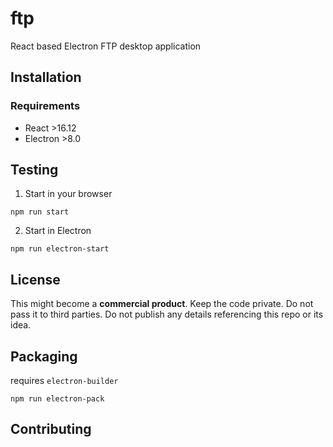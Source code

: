 # ftp

React based Electron FTP desktop application

## Installation

### Requirements

* React >16.12
* Electron >8.0

## Testing

1. Start in your browser

```
npm run start
```

2. Start in Electron

```
npm run electron-start
```

## License

This might become a **commercial product**. Keep the code private. Do not pass it to third parties. Do not publish any details referencing this repo or its idea.

## Packaging

requires `electron-builder`

```
npm run electron-pack
```

## Contributing
